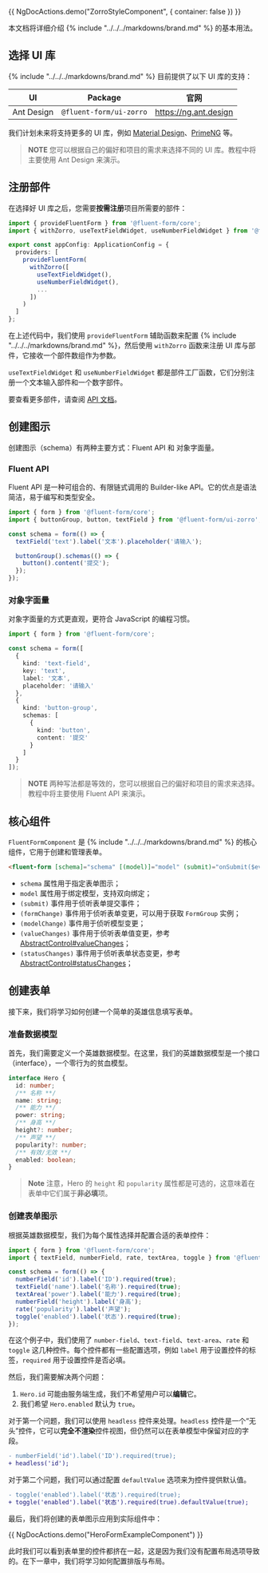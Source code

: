 {{ NgDocActions.demo("ZorroStyleComponent", { container: false }) }}

本文档将详细介绍 {% include "../../../markdowns/brand.md" %} 的基本用法。

## 选择 UI 库

{% include "../../../markdowns/brand.md" %} 目前提供了以下 UI 库的支持：

| UI         | Package                 | 官网                  |
| ---------- | ----------------------- | --------------------- |
| Ant Design | `@fluent-form/ui-zorro` | https://ng.ant.design |


<!-- - @fluent-form/ui-zorro - [NG-ZORRO - Ant Design of Angular](https://ng.ant.design) -->

我们计划未来将支持更多的 UI 库，例如 [Material Design](https://material.angular.io)、[PrimeNG](https://primeng.org/) 等。

> **NOTE**
> 您可以根据自己的偏好和项目的需求来选择不同的 UI 库。教程中将主要使用 Ant Design 来演示。

## 注册部件

在选择好 UI 库之后，您需要**按需注册**项目所需要的部件：

```ts
import { provideFluentForm } from '@fluent-form/core';
import { withZorro, useTextFieldWidget, useNumberFieldWidget } from '@fluent-form/ui-zorro';

export const appConfig: ApplicationConfig = {
  providers: [
    provideFluentForm(
      withZorro([
        useTextFieldWidget(),
        useNumberFieldWidget(),
        ...
      ])
    )
  ]
};
```

在上述代码中，我们使用 `provideFluentForm` 辅助函数来配置 {% include "../../../markdowns/brand.md" %}，然后使用 `withZorro` 函数来注册 UI 库与部件，它接收一个部件数组作为参数。

`useTextFieldWidget` 和 `useNumberFieldWidget` 都是部件工厂函数，它们分别注册一个文本输入部件和一个数字部件。

要查看更多部件，请查阅 [API 文档](/api)。

## 创建图示

创建图示（schema）有两种主要方式：Fluent API 和 对象字面量。

### Fluent API

Fluent API 是一种可组合的、有限链式调用的 Builder-like API。它的优点是语法简洁，易于编写和类型安全。

```ts
import { form } from '@fluent-form/core';
import { buttonGroup, button, textField } from '@fluent-form/ui-zorro';

const schema = form(() => {
  textField('text').label('文本').placeholder('请输入');

  buttonGroup().schemas(() => {
    button().content('提交');
  });
});
```

### 对象字面量

对象字面量的方式更直观，更符合 JavaScript 的编程习惯。

```ts
import { form } from '@fluent-form/core';

const schema = form([
  {
    kind: 'text-field',
    key: 'text',
    label: '文本',
    placeholder: '请输入'
  },
  {
    kind: 'button-group',
    schemas: [
      {
        kind: 'button',
        content: '提交'
      }
    ]
  }
]);
```

> **NOTE**
> 两种写法都是等效的，您可以根据自己的偏好和项目的需求来选择。教程中将主要使用 Fluent API 来演示。

## 核心组件

`FluentFormComponent` 是 {% include "../../../markdowns/brand.md" %} 的核心组件，它用于创建和管理表单。

```html
<fluent-form [schema]="schema" [(model)]="model" (submit)="onSubmit($event)" />
```

- `schema` 属性用于指定表单图示；
- `model` 属性用于绑定模型，支持双向绑定；
- `(submit)` 事件用于侦听表单提交事件；
- `(formChange)` 事件用于侦听表单变更，可以用于获取 `FormGroup` 实例；
- `(modelChange)` 事件用于侦听模型变更；
- `(valueChanges)` 事件用于侦听表单值变更，参考 [AbstractControl#valueChanges](https://angular.cn/api/forms/AbstractControl#valueChanges)；
- `(statusChanges)` 事件用于侦听表单状态变更，参考 [AbstractControl#statusChanges](https://angular.cn/api/forms/AbstractControl#statusChanges)；

## 创建表单

接下来，我们将学习如何创建一个简单的英雄信息填写表单。

### 准备数据模型

首先，我们需要定义一个英雄数据模型。在这里，我们的英雄数据模型是一个接口（interface），一个零行为的贫血模型。

```ts
interface Hero {
  id: number;
  /** 名称 **/
  name: string;
  /** 能力 **/
  power: string;
  /** 身高 **/
  height?: number;
  /** 声望 **/
  popularity?: number;
  /** 有效/无效 **/
  enabled: boolean;
}
```

> **Note**
> 注意，Hero 的 `height` 和 `popularity` 属性都是可选的，这意味着在表单中它们属于**非必填**项。

### 创建表单图示

根据英雄数据模型，我们为每个属性选择并配置合适的表单控件：

```ts
import { form } from '@fluent-form/core';
import { textField, numberField, rate, textArea, toggle } from '@fluent-form/ui-zorro';

const schema = form(() => {
  numberField('id').label('ID').required(true);
  textField('name').label('名称').required(true);
  textArea('power').label('能力').required(true);
  numberField('height').label('身高');
  rate('popularity').label('声望');
  toggle('enabled').label('状态').required(true);
});
```

在这个例子中，我们使用了 `number-field`、`text-field`、`text-area`、`rate` 和 `toggle` 这几种控件。每个控件都有一些配置选项，例如 `label` 用于设置控件的标签，`required` 用于设置控件是否必填。

然后，我们需要解决两个问题：

1. `Hero.id` 可能由服务端生成，我们不希望用户可以**编辑**它。
2. 我们希望 `Hero.enabled` 默认为 `true`。

对于第一个问题，我们可以使用 `headless` 控件来处理。`headless` 控件是一个“无头”控件，它可以**完全不渲染**控件视图，但仍然可以在表单模型中保留对应的字段。

```diff
- numberField('id').label('ID').required(true);
+ headless('id');
```

对于第二个问题，我们可以通过配置 `defaultValue` 选项来为控件提供默认值。

```diff
- toggle('enabled').label('状态').required(true);
+ toggle('enabled').label('状态').required(true).defaultValue(true);
```
最后，我们将创建的表单图示应用到实际组件中：

{{ NgDocActions.demo("HeroFormExampleComponent") }}

此时我们可以看到表单里的控件都挤在一起，这是因为我们没有配置布局选项导致的。在下一章中，我们将学习如何配置排版与布局。
